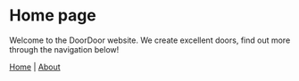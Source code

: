 
# Home page

Welcome to the DoorDoor website. We create excellent doors, find out more through the navigation below!

<a href="index.html">Home</a> | <a href="about.html">About</a>

